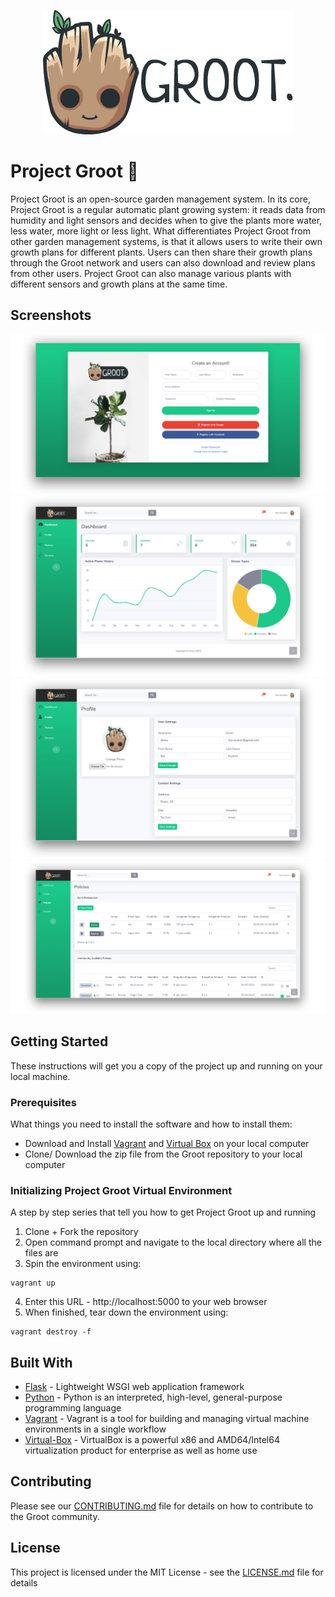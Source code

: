 <div align="center">

![](groot/static/img/readme_pics/Logo.png)

</div>

# Project Groot 🌱

Project Groot is an open-source garden management system. In its core, Project Groot is a regular automatic plant growing system: it reads data from humidity and light sensors and decides when to give the plants more water, less water, more light or less light. What differentiates Project Groot from other garden management systems, is that it allows users to write their own growth plans for different plants. Users can then share their growth plans through the Groot network and users can also download and review plans from other users. Project Groot can also manage various plants with different sensors and growth plans at the same time.

## Screenshots

![Registration Page](groot/static/img/readme_pics/UI1.png)
![Main Dashboard](groot/static/img/readme_pics/UI2.png)
![Profile Management](groot/static/img/readme_pics/UI3.png)
![Growth Policies](groot/static/img/readme_pics/UI4.png)

## Getting Started

These instructions will get you a copy of the project up and running on your local machine.

### Prerequisites

What things you need to install the software and how to install them:

  * Download and Install [Vagrant](https://www.vagrantup.com/) and [Virtual Box](https://www.virtualbox.org/) on your local computer
  * Clone/ Download the zip file from the Groot repository to your local computer

### Initializing Project Groot Virtual Environment

A step by step series that tell you how to get Project Groot up and running

1. Clone + Fork the repository
2. Open command prompt and navigate to the local directory where all the files are
3. Spin the environment using:
  ```vagrant
  vagrant up
  ```
4. Enter this URL - http://localhost:5000 to your web browser
5. When finished, tear down the environment using:
  ```vagrant
  vagrant destroy -f
  ```

## Built With

* [Flask](https://palletsprojects.com/p/flask/) - Lightweight WSGI web application framework
* [Python](https://www.python.org/) - Python is an interpreted, high-level, general-purpose programming language
* [Vagrant](https://www.vagrantup.com/) - Vagrant is a tool for building and managing virtual machine environments in a single workflow
* [Virtual-Box](https://www.virtualbox.org/) - VirtualBox is a powerful x86 and AMD64/Intel64 virtualization product for enterprise as well as home use

## Contributing

Please see our [CONTRIBUTING.md](CONTRIBUTING.md) file for details on how to contribute to the Groot community.

## License

This project is licensed under the MIT License - see the [LICENSE.md](LICENSE.md) file for details




